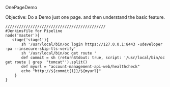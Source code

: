 OnePageDemo

Objective: Do a Demo just one page.
           and then understand the basic feature.
```     
////////////////////////////////////////////
#Jenkinsfile for Pipeline
node('master'){
   stage('stage1'){
       sh '/usr/local/bin/oc login https://127.0.0.1:8443 -udeveloper -pa --insecure-skip-tls-verify'
       sh '/usr/local/bin/oc get route ' 
       def commit = sh (returnStdout: true, script: '/usr/local/bin/oc get route | grep  "tomcat"').split()
       def myurl = "account-management-api-web/healthcheck"
       echo "http://${commit[1]}/${myurl}"
    }
}
```
